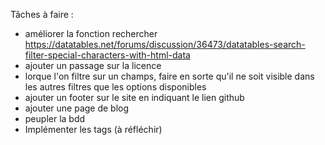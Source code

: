 Tâches à faire :
- améliorer la fonction rechercher https://datatables.net/forums/discussion/36473/datatables-search-filter-special-characters-with-html-data
- ajouter un passage sur la licence
- lorque l'on filtre sur un champs, faire en sorte qu'il ne soit visible dans les autres filtres que les options disponibles
- ajouter un footer sur le site en indiquant le lien github
- ajouter une page de blog
- peupler la bdd
- Implémenter les tags (à réfléchir)
